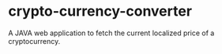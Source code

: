 # crypto-currency-converter
A JAVA web application to fetch the current localized price of a cryptocurrency.
